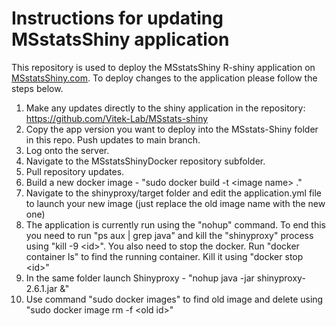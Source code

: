 
# Instructions for updating MSstatsShiny application

This repository is used to deploy the MSstatsShiny R-shiny application on 
[MSstatsShiny.com](www.MSstatsShiny.com). To deploy changes to the application 
please follow the steps below.

1. Make any updates directly to the shiny application in the repository: https://github.com/Vitek-Lab/MSstats-shiny
2. Copy the app version you want to deploy into the MSstats-Shiny folder in this repo. Push updates to main branch.
3. Log onto the server.
4. Navigate to the MSstatsShinyDocker repository subfolder.
5. Pull repository updates.
6. Build a new docker image - "sudo docker build -t \<image name\> ."
7. Navigate to the shinyproxy/target folder and edit the application.yml file to launch your new image (just replace the old image name with the new one)
8. The application is currently run using the "nohup" command. To end this you need to run "ps aux | grep java" and kill the "shinyproxy" process using "kill -9 \<id\>". You also need to stop the docker. Run "docker container ls" to find the running container. Kill it using "docker stop \<id\>"
9. In the same folder launch Shinyproxy - "nohup java -jar shinyproxy-2.6.1.jar &"
10. Use command "sudo docker images" to find old image and delete using "sudo docker image rm -f \<old id\>"